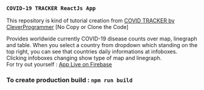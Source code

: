 
### `COVID-19 TRACKER ReactJs App`

This repository is kind of tutorial creation from [COVID TRACKER by CleverProgrammer](https://www.youtube.com/watch?v=cF3pIMJUZxM) [No Copy or Clone the Code]
<br />

Provides worldwide currently COVID-19 disease counts over map, linegraph and table. When you select a country from dropdown which standing on the top right, you can see that countries daily informations at infoboxes.
<br />
Clicking infoboxes changing show type of map and linegraph. 
<br />
For try out yourself : [App Live on Firebase](https://covid-19-tracker-d8c20.web.app)
<br />

### To create production build : `npm run build` 

